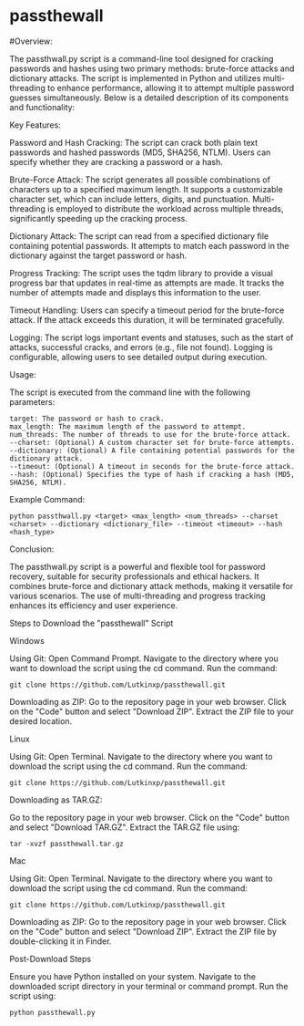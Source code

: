 # passthewall
#Overview:

The passthwall.py script is a command-line tool designed for cracking passwords and hashes using two primary methods: brute-force attacks and dictionary attacks. The script is implemented in Python and utilizes multi-threading to enhance performance, allowing it to attempt multiple password guesses simultaneously. Below is a detailed description of its components and functionality:

Key Features:

   Password and Hash Cracking:
        The script can crack both plain text passwords and hashed passwords (MD5, SHA256, NTLM).
        Users can specify whether they are cracking a password or a hash.

   Brute-Force Attack:
        The script generates all possible combinations of characters up to a specified maximum length.
        It supports a customizable character set, which can include letters, digits, and punctuation.
        Multi-threading is employed to distribute the workload across multiple threads, significantly speeding up the cracking process.

   Dictionary Attack:
        The script can read from a specified dictionary file containing potential passwords.
        It attempts to match each password in the dictionary against the target password or hash.

   Progress Tracking:
        The script uses the tqdm library to provide a visual progress bar that updates in real-time as attempts are made.
        It tracks the number of attempts made and displays this information to the user.

   Timeout Handling:
        Users can specify a timeout period for the brute-force attack. If the attack exceeds this duration, it will be terminated gracefully.

   Logging:
        The script logs important events and statuses, such as the start of attacks, successful cracks, and errors (e.g., file not found).
        Logging is configurable, allowing users to see detailed output during execution.

Usage:

The script is executed from the command line with the following parameters:

    target: The password or hash to crack.
    max_length: The maximum length of the password to attempt.
    num_threads: The number of threads to use for the brute-force attack.
    --charset: (Optional) A custom character set for brute-force attempts.
    --dictionary: (Optional) A file containing potential passwords for the dictionary attack.
    --timeout: (Optional) A timeout in seconds for the brute-force attack.
    --hash: (Optional) Specifies the type of hash if cracking a hash (MD5, SHA256, NTLM).

Example Command:

    python passthwall.py <target> <max_length> <num_threads> --charset <charset> --dictionary <dictionary_file> --timeout <timeout> --hash <hash_type>

Conclusion:

The passthwall.py script is a powerful and flexible tool for password recovery, suitable for security professionals and ethical hackers. It combines brute-force and dictionary attack methods, making it versatile for various scenarios. The use of multi-threading and progress tracking enhances its efficiency and user experience.



 Steps to Download the "passthewall" Script


 Windows

 Using Git:
 Open Command Prompt.
 Navigate to the directory where you want to download the script using the cd command.
 Run the command:
 


    git clone https://github.com/Lutkinxp/passthewall.git

Downloading as ZIP:
   Go to the repository page in your web browser.
   Click on the "Code" button and select "Download ZIP".
   Extract the ZIP file to your desired location.


Linux

 Using Git:
        Open Terminal.
        Navigate to the directory where you want to download the script using the cd command.
        Run the command:

        

    git clone https://github.com/Lutkinxp/passthewall.git

Downloading as TAR.GZ:

   Go to the repository page in your web browser.
   Click on the "Code" button and select "Download TAR.GZ".
   Extract the TAR.GZ file using:

    

    tar -xvzf passthewall.tar.gz
Mac

   Using Git:
        Open Terminal.
        Navigate to the directory where you want to download the script using the cd command.
        Run the command:

       

    git clone https://github.com/Lutkinxp/passthewall.git

   Downloading as ZIP:
        Go to the repository page in your web browser.
        Click on the "Code" button and select "Download ZIP".
        Extract the ZIP file by double-clicking it in Finder.

Post-Download Steps

   Ensure you have Python installed on your system.
   Navigate to the downloaded script directory in your terminal or command prompt.
   Run the script using:



    python passthewall.py
